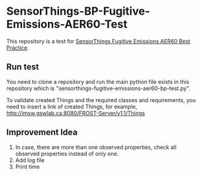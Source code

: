 # SensorThings-BP-Fugitive-Emissions-AER60-Test
This repository is a test for [SensorThings Fugitive Emissions AER60 Best Practice](https://github.com/liangsteve/sensorthings-fugitive-emissions-aer60).

## Run test
You need to clone a repository and run the main python file exists in this repository which is "sensorthings-fugitive-emissions-aer60-bp-test.py".

To validate created Things and the required classes and requirements, 
you need to insert a link of created Things, for example, http://imsw.gswlab.ca:8080/FROST-Server/v1.1/Things

## Improvement Idea

1. In case, there are more than one observed properties, check all observed properties instead of only one. 
2. Add log file
3. Print time

